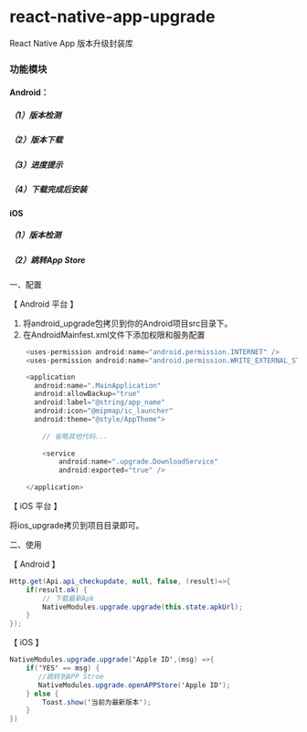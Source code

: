 # react-native-app-upgrade
React Native App 版本升级封装库

### 功能模块
#### Android：
##### （1）版本检测
##### （2）版本下载
##### （3）进度提示
##### （4）下载完成后安装

#### iOS
##### （1）版本检测
##### （2）跳转App Store


#### 
一、配置

【 Android 平台 】

1. 将android_upgrade包拷贝到你的Android项目src目录下。
2. 在AndroidMainfest.xml文件下添加权限和服务配置
```Java
    <uses-permission android:name="android.permission.INTERNET" />
    <uses-permission android:name="android.permission.WRITE_EXTERNAL_STORAGE"/>   
```
```Java
    <application
      android:name=".MainApplication"
      android:allowBackup="true"
      android:label="@string/app_name"
      android:icon="@mipmap/ic_launcher"
      android:theme="@style/AppTheme">
      
        // 省略其他代码...
        
        <service
            android:name=".upgrade.DownloadService"
            android:exported="true" />
            
    </application>
```
【 iOS 平台 】

将ios_upgrade拷贝到项目目录即可。

二、使用

【 Android 】

```Java
Http.get(Api.api_checkupdate, null, false, (result)=>{  
    if(result.ok) {  
        // 下载最新Apk  
        NativeModules.upgrade.upgrade(this.state.apkUrl);  
    }  
});  
```

【 iOS 】

```Java
NativeModules.upgrade.upgrade('Apple ID',(msg) =>{  
    if('YES' == msg) {  
       //跳转到APP Stroe  
       NativeModules.upgrade.openAPPStore('Apple ID');  
    } else {  
        Toast.show('当前为最新版本');  
    }  
})  
```
